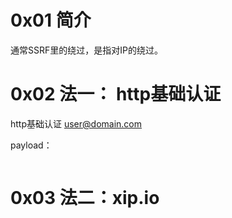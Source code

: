 # 0x01 简介
通常SSRF里的绕过，是指对IP的绕过。

# 0x02 法一： http基础认证
http基础认证 user@domain.com

payload：
```

````

# 0x03 法二：xip.io